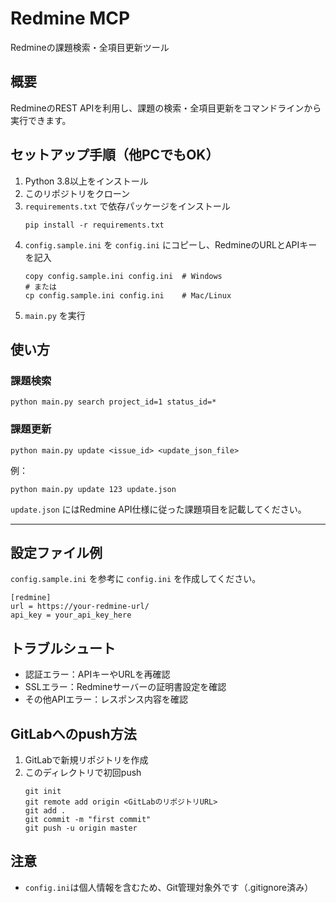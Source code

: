 # Redmine MCP

Redmineの課題検索・全項目更新ツール

## 概要
RedmineのREST APIを利用し、課題の検索・全項目更新をコマンドラインから実行できます。

## セットアップ手順（他PCでもOK）
1. Python 3.8以上をインストール
2. このリポジトリをクローン
3. `requirements.txt` で依存パッケージをインストール
   ```
   pip install -r requirements.txt
   ```
4. `config.sample.ini` を `config.ini` にコピーし、RedmineのURLとAPIキーを記入
   ```
   copy config.sample.ini config.ini  # Windows
   # または
   cp config.sample.ini config.ini    # Mac/Linux
   ```
5. `main.py` を実行

## 使い方

### 課題検索
```
python main.py search project_id=1 status_id=*
```

### 課題更新
```
python main.py update <issue_id> <update_json_file>
```

例：
```
python main.py update 123 update.json
```

`update.json` にはRedmine API仕様に従った課題項目を記載してください。

---

## 設定ファイル例

`config.sample.ini` を参考に `config.ini` を作成してください。

```
[redmine]
url = https://your-redmine-url/
api_key = your_api_key_here
```

## トラブルシュート
- 認証エラー：APIキーやURLを再確認
- SSLエラー：Redmineサーバーの証明書設定を確認
- その他APIエラー：レスポンス内容を確認

## GitLabへのpush方法
1. GitLabで新規リポジトリを作成
2. このディレクトリで初回push
   ```
   git init
   git remote add origin <GitLabのリポジトリURL>
   git add .
   git commit -m "first commit"
   git push -u origin master
   ```

## 注意
- `config.ini`は個人情報を含むため、Git管理対象外です（.gitignore済み）
